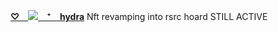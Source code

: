 [**♡　![](https://cdn.discordapp.com/attachments/1119416828872114267/1133746496207073460/df42af1a_original.gif)　⁺　hydra**](ihy)
Nft revamping into rsrc hoard
STILL ACTIVE